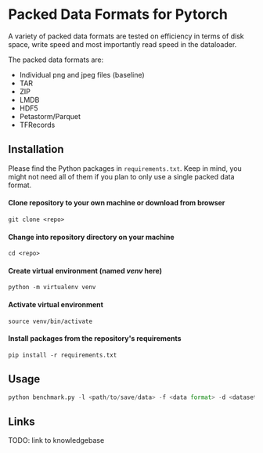 # Packed Data Formats for Pytorch

A variety of packed data formats are tested on efficiency in terms of disk space, write speed and most importantly read speed in the dataloader. 

The packed data formats are:
- Individual png and jpeg files (baseline)
- TAR
- ZIP
- LMDB
- HDF5
- Petastorm/Parquet
- TFRecords

## Installation

Please find the Python packages in `requirements.txt`. Keep in mind, you might not need all of them if you plan to only use a single packed data format.

#### Clone repository to your own machine or download from browser
```
git clone <repo>
```

#### Change into repository directory on your machine
```
cd <repo>
```

#### Create virtual environment (named *venv* here)
```
python -m virtualenv venv
```

#### Activate virtual environment
```
source venv/bin/activate
```

#### Install packages from the repository's requirements
```
pip install -r requirements.txt
```

## Usage

```python
python benchmark.py -l <path/to/save/data> -f <data format> -d <dataset>
```

## Links
TODO: link to knowledgebase